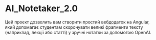 # AI_Notetaker_2.0
Цей проєкт дозволить вам створити простий вебдодаток на Angular, який допомагає студентам скорочувати великі фрагменти тексту (наприклад, лекції або статті) у зручні нотатки за допомогою OpenAI.
